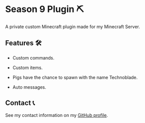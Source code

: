 # Season 9 Plugin ⛏️

A private custom Minecraft plugin made for my Minecraft Server.

## Features 🛠

- Custom commands.

- Custom items.

- Pigs have the chance to spawn with the name Technoblade.

- Auto messages.

## Contact 📞

See my contact information on my [GitHub profile](https://github.com/bernardodangelo).
